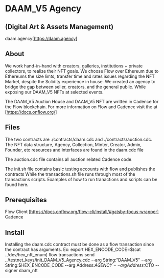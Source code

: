 # DAAM_V5 Agency
## (Digital Art & Assets Management)
daam.agency[https://daam.agency]

## About
We work hand-in-hand with creators, galleries, institutions + private collectors, to realize their NFT goals. We choose Flow over Ethereum due to Ethereums the size limts, transfer time and rates issues regarding the NFT Market, despite the Solidity experience in house. We created an agency to bridge the gap between seller, creators, and the general public. While exposing our DAAM_V5 NFTs at selected events.

The DAAM_V5 Auction House and DAAM_V5 NFT are written in Cadence for the Flow blockchain. For more information on Flow and Cadence visit the at [https://docs.onflow.org/] 

## Files
The two contracts are ./contracts/daam.cdc and ./contracts/auction.cdc. The NFT data structure, Agency, Collection, Minter, Creator, Admin, Founder, etc resources and interfaces are found in the daam.cdc file

The auction.cdc file contains all auction related Cadence code.

The init.sh file contains basic testing accounts with flow and publishes the contracts
While the transactions.sh file runs through most of the transactions scripts. Examples of how to run tranactions and scripts can be found here.

## Prerequisites
Flow Client [https://docs.onflow.org/flow-cli/install/#gatsby-focus-wrapper]
Cadence

## Install
Installing the daam.cdc contract must be done as a flow transaction since the contract has arguments.
Ex: 
export HEX_ENCODE_CODE=$(cat ../dev/hex_nft_enum)
flow transactions send ../testnet_keys/init_DAAM_V5_Agency.cdc --arg String:"DAAM_V5" --arg String:$HEX_ENCODE_CODE --arg Address:$AGENCY --arg Address:$CTO --signer daam_nft
